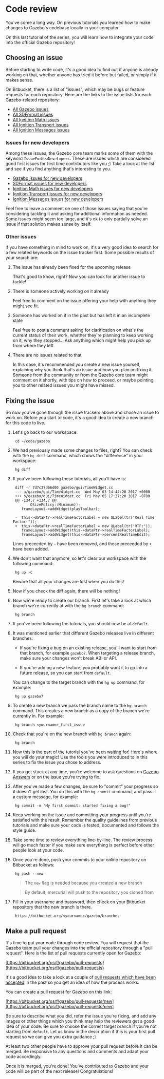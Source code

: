 # Code review

You've come a long way. On previous tutorials you learned how to make
changes to Gazebo's codebase locally in your computer.

On this last tutorial of the series, you will learn how to integrate
your code into the official Gazebo repository!

## Choosing an issue

Before starting to write code, it's a good idea to find out if anyone is
already working on that, whether anyone has tried it before but failed,
or simply if it makes sense.

On Bitbucket, there is a list of "issues", which may be bugs or feature
requests for each repository. Here are the links to the issue lists
for each Gazebo-related repository:

* [All Gazebo issues](https://bitbucket.org/osrf/gazebo/issues)
* [All SDFormat issues](https://bitbucket.org/osrf/sdformat/issues)
* [All Ignition Math issues](https://bitbucket.org/ignitionrobotics/ign-math/issues)
* [All Ignition Transport issues](https://bitbucket.org/ignitionrobotics/ign-transport/issues)
* [All Ignition Messages issues](https://bitbucket.org/ignitionrobotics/ign-msgs/issues)

### Issues for new developers

Among these issues, the Gazebo core team marks some of them with the keyword
`IssueForNewDevelopers`. These are issues which are considered good first
issues for first time contributors like you ;) Take a look at the list and see
if you find anything that's interesting to you.

* [Gazebo issues for new developers](https://bitbucket.org/osrf/gazebo/issues?q=issuefornewdevelopers)
* [SDFormat issues for new developers](https://bitbucket.org/osrf/sdformat/issues?q=issuefornewdevelopers)
* [Ignition Math issues for new developers](https://bitbucket.org/ignitionrobotics/ign-math/issues?q=issuefornewdevelopers)
* [Ignition Transport issues for new developers](https://bitbucket.org/ignitionrobotics/ign-transport/issues?q=issuefornewdevelopers)
* [Ignition Messages issues for new developers](https://bitbucket.org/ignitionrobotics/ign-msgs/issues?q=issuefornewdevelopers)

Feel free to leave a comment on one of those issues saying that you're
considering tackling it and asking for additional information as needed.
Some issues might seem too large, and it's ok to only partially solve
an issue if that solution makes sense by itself.

### Other issues

If you have something in mind to work on, it's a very good idea to search
for a few related keywords on the issue tracker first. Some possible
results of your search are:

1. The issue has already been fixed for the upcoming release

    That's good to know, right? Now you can look for another issue to tackle!

1. There is someone actively working on it already

    Feel free to comment on the issue offering your help with anything they
    might see fit.

1. Someone has worked on it in the past but has left it in an incomplete state

    Feel free to post a comment asking for clarification on what's the current
    status of their work, whether they're planning to keep working on it, why
    they stopped... Ask anything which might help you pick up from where they
    left.

1. There are no issues related to that

    In this case, it's recommended you create a new issue yourself, explaining
    why you think that's an issue and how you plan on fixing it. Someone from
    the community or from the Gazebo core team might comment on it shortly,
    with tips on how to proceed, or maybe pointing you to other related issues
    you might have missed.

## Fixing the issue

So now you've gone through the issue trackers above and chose an issue to
work on. Before you start to code, it's a good idea to create a new
branch for this code to live.

1. Let's go back to our workspace:

        cd ~/code/gazebo

1. We had previously made some changes to files, right? You can check with the
`hg diff` command, which shows the "difference" in your workspace:

        hg diff

1. If you've been following these tutorials, all you'll have is:

        diff -r 7d7c37d66d00 gazebo/gui/TimeWidget.cc
        --- a/gazebo/gui/TimeWidget.cc  Wed May 03 14:44:20 2017 +0000
        +++ b/gazebo/gui/TimeWidget.cc  Fri May 05 17:27:20 2017 -0700
        @@ -134,7 +134,7 @@
               QSizePolicy::Minimum));
           frameLayout->addWidget(playToolbar);

        -  this->dataPtr->realTimeFactorLabel = new QLabel(tr("Real Time Factor:"));
        +  this->dataPtr->realTimeFactorLabel = new QLabel(tr("RTF:"));
           frameLayout->addWidget(this->dataPtr->realTimeFactorLabel);
           frameLayout->addWidget(this->dataPtr->percentRealTimeEdit);

    Lines preceeded by `-` have been removed, and those preceeded by `+` have
    been added.

1. We don't want that anymore, so let's clear our workspace with the following
command:

        hg up -C

    Beware that all your changes are lost when you do this!

1. Now if you check the diff again, there will be nothing!

1. Now we're ready to create our branch. First let's take a look at which
branch we're currently at with the `hg branch` command:

        hg branch

1. If you've been following the tutorials, you should now be at `default`.

1. It was mentioned earlier that different Gazebo releases live in different
branches.

    * If you're fixing a bug on an existing release, you'll want to start
      from that branch, for example `gazebo7`. When targeting a release
      branch, make sure your changes won't break ABI or API.

    * If you're adding a new feature, you probably want it to go into a future
      release, so you can start from `default`.

    You can change to the target branch with the `hg up` command, for example:

        hg up gazebo7

1. To create a new branch we pass the branch name to the `hg branch` command.
This creates a new branch as a copy of the branch we're currently in. For
example:

        hg branch <yourname>_first_issue

1. Check that you're on the new branch with `hg branch` again:

        hg branch

1. Now this is the part of the tutorial you've been waiting for! Here's where you
will do your magic! Use the tools you were introduced to in this series to fix
the issue you chose to address.

1. If you get stuck at any time, you're welcome to ask questions on
[Gazebo Answers](http://answers.gazebosim.org/) or on the issue you're trying
to fix.

1. After you've made a few changes, be sure to "commit" your progress so it
doesn't get lost. You do this with the `hg commit` command, and pass it a
custom message, for example:

        hg commit -m "My first commit: started fixing a bug!"

1. Keep working on the issue and committing your progress until you're
satisfied with the result. Remember the quality guidelines from previous
tutorials and make sure your code is tested, documented and follows the style
guide.

1. Take some time to review everything line-by-line. The review process will go
much faster if you make sure everything is perfect before other people look at
your code.

1. Once you're done, push your commits to your online repository on Bitbucket
as follows:

        hg push --new

    > The `new` flag is needed because you created a new branch

    > By default, mercurial will push to the repository you cloned from

1. Fill in your username and password, then check on your Bitbucket repository
that the new branch is there.

        https://bitbucket.org/<yourname>/gazebo/branches

## Make a pull request

It's time to put your code through code review. You will request that the
Gazebo team pull your changes into the official repository through a
"pull request". Here is the list of pull requests currently open for Gazebo:

[https://bitbucket.org/osrf/gazebo/pull-requests](https://bitbucket.org/osrf/gazebo/pull-requests)

It's a good idea to take a look at a couple of [pull requests which have
been accepted](https://bitbucket.org/osrf/gazebo/pull-requests/?state=MERGED)
in the past so you get an idea of how the process works.

You can create a pull request for Gazebo on this link:

[https://bitbucket.org/osrf/gazebo/pull-requests/new](https://bitbucket.org/osrf/gazebo/pull-requests/new)

Be sure to describe what you did, refer the issue you're fixing, and add any
images or other things which you think may help the reviewers get a good
idea of your code. Be sure to choose the correct target branch if you're not
starting from `default`. Let us know in the description if this is your first
pull request so we can give you extra guidance ;)

At least two other people have to approve your pull request before it can be merged.
Be responsive to any questions and comments and adapt your code accordingly.

Once it is merged, you're done! You've contributed to Gazebo and your code will
be part of the next release! Congratulations!

